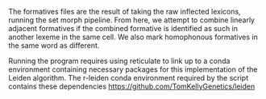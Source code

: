 The formatives files are the result of taking the raw inflected lexicons, running the set morph pipeline. From here, we attempt to combine linearly adjacent formatives if the combined formative is identified as such in another lexeme in the same cell. We also mark homophonous formatives in the same word as different. 

Running the program requires using reticulate to link up to a conda environment containing necessary packages for this implementation of the Leiden algorithm. The r-leiden conda environment required by the script contains these dependencies https://github.com/TomKellyGenetics/leiden
